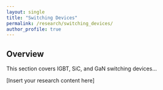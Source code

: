 ```yaml
---
layout: single
title: "Switching Devices"
permalink: /research/switching_devices/
author_profile: true
---
```


## Overview

This section covers IGBT, SiC, and GaN switching devices...

[Insert your research content here]
